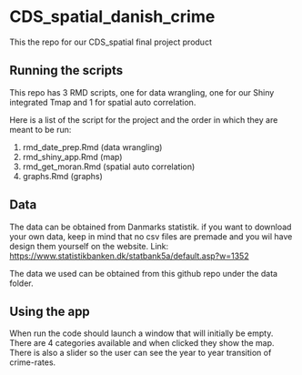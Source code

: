 # CDS_spatial_danish_crime
This the repo for our CDS_spatial final project product



## Running the scripts
This repo has 3 RMD scripts, one for data wrangling, one for our Shiny integrated Tmap and 1 for spatial auto correlation.


Here is a list of the script for the project and the order in which they are meant to be run:

1. rmd_date_prep.Rmd (data wrangling)
2. rmd_shiny_app.Rmd (map)
3. rmd_get_moran.Rmd (spatial auto correlation)
4. graphs.Rmd (graphs)


## Data
The data can be obtained from Danmarks statistik. if you want to download your own data, keep in mind that no csv files are premade and you wil have design them yourself on the website.
Link: https://www.statistikbanken.dk/statbank5a/default.asp?w=1352


The data we used can be obtained from this github repo under the data folder.

## Using the app
When run the code should launch a window that will initially be empty. There are 4 categories available and when clicked they show the map. There is also a slider so the user can see the year to year transition of crime-rates.
